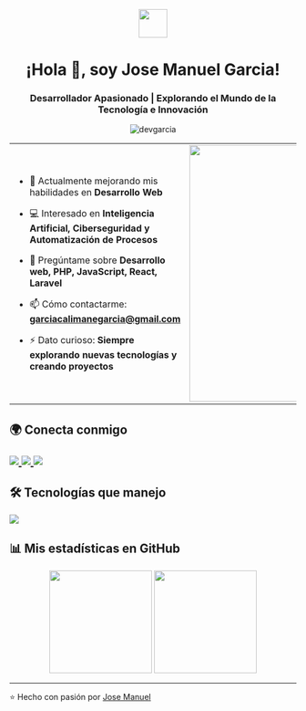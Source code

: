 <p align="center">
  <picture align="center">
    <img align="center" src="https://github.com/7oSkaaa/7oSkaaa/blob/main/Images/about_me.gif?raw=true" width="50px">
  </picture>
</p>

<h1 align="center">¡Hola 👋, soy Jose Manuel Garcia!</h1>
<h3 align="center">Desarrollador Apasionado | Explorando el Mundo de la Tecnología e Innovación</h3>
<p align="center"> 
  <img src="https://komarev.com/ghpvc/?username=devgarcia&label=Visitas%20al%20perfil&color=0e75b6&style=flat" alt="devgarcia" /> 
</p>

<table align="center">
<tr border="none">
<td width="50%" align="left">
  
- 🌱 Actualmente mejorando mis habilidades en **Desarrollo Web**
    
- 💻 Interesado en **Inteligencia Artificial, Ciberseguridad y Automatización de Procesos**  

- 💬 Pregúntame sobre **Desarrollo web, PHP, JavaScript, React, Laravel**  

- 📫 Cómo contactarme: **garciacalimanegarcia@gmail.com**  

- ⚡ Dato curioso: **Siempre explorando nuevas tecnologías y creando proyectos**  

</td>
</td>
<td width="50%" align="center">

  <img align="center" alt="Coding" width="450" src="https://repository-images.githubusercontent.com/588181932/e36ec678-7984-4cdd-8e4c-a3932772ff8e">

  
  </td>
</tr>
</table>

## 🌍 Conecta conmigo <p> <a href="https://www.tiktok.com/@_eldelam_" target="_blank"> <img src="https://img.shields.io/badge/TikTok-000000?style=for-the-badge&logo=tiktok&logoColor=white"/> </a> <a href="https://www.instagram.com/devgarcia_/" target="_blank"> <img src="https://img.shields.io/badge/Instagram-E4405F?style=for-the-badge&logo=instagram&logoColor=white"/> </a> <a href="mailto:garciacalimanegarcia@gmailcom"> <img src="https://img.shields.io/badge/Email-D14836?style=for-the-badge&logo=gmail&logoColor=white"/> </a> </p>


## 🛠️ Tecnologías que manejo

<p>
 <a href="https://skillicons.dev">
    <img src="https://skillicons.dev/icons?i=androidstudio,astro,bootstrap,kotlin,cpp,laravel,arduino,java,css,html,js,mongodb,php,mysql,react,firebase,gtk,git,github,vscode,bash,linux,ai,ps&perline=12" />
  </a>
</p>

## 📊 Mis estadísticas en GitHub
<p align="center">
  <img src="https://github-readme-stats.vercel.app/api?username=devgarcia&show_icons=true&theme=tokyonight" height="180"/>
  <img src="https://github-readme-stats.vercel.app/api/top-langs/?username=devgarcia&layout=compact&theme=tokyonight" height="180"/>
</p>

---

⭐️ Hecho con pasión por [Jose Manuel](https://github.com/devgarcia)
